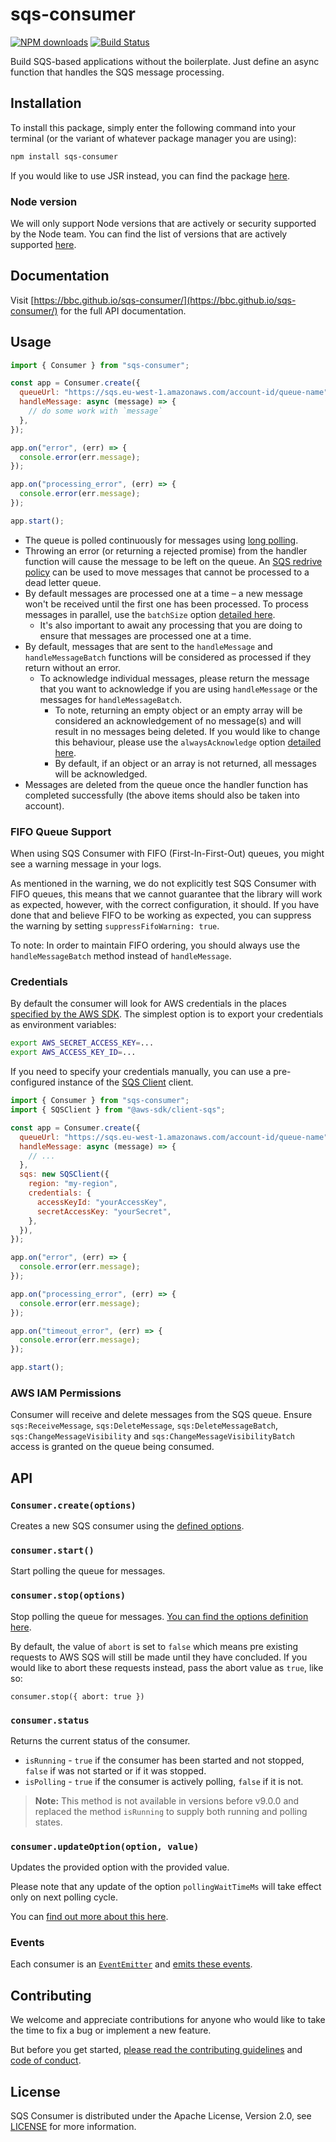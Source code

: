 # sqs-consumer

[![NPM downloads](https://img.shields.io/npm/dm/sqs-consumer.svg?style=flat)](https://npmjs.org/package/sqs-consumer)
[![Build Status](https://github.com/bbc/sqs-consumer/actions/workflows/test.yml/badge.svg?branch=main)](https://github.com/bbc/sqs-consumer/actions/workflows/test.yml)

Build SQS-based applications without the boilerplate. Just define an async function that handles the SQS message processing.

## Installation

To install this package, simply enter the following command into your terminal (or the variant of whatever package manager you are using):

```bash
npm install sqs-consumer
```

If you would like to use JSR instead, you can find the package [here](https://jsr.io/@bbc/sqs-consumer).

### Node version

We will only support Node versions that are actively or security supported by the Node team. You can find the list of versions that are actively supported [here](https://nodejs.org/en/about/releases/).

## Documentation

Visit [https://bbc.github.io/sqs-consumer/](https://bbc.github.io/sqs-consumer/) for the full API documentation.

## Usage

```js
import { Consumer } from "sqs-consumer";

const app = Consumer.create({
  queueUrl: "https://sqs.eu-west-1.amazonaws.com/account-id/queue-name",
  handleMessage: async (message) => {
    // do some work with `message`
  },
});

app.on("error", (err) => {
  console.error(err.message);
});

app.on("processing_error", (err) => {
  console.error(err.message);
});

app.start();
```

- The queue is polled continuously for messages using [long polling](https://docs.aws.amazon.com/AWSSimpleQueueService/latest/SQSDeveloperGuide/sqs-long-polling.html).
- Throwing an error (or returning a rejected promise) from the handler function will cause the message to be left on the queue. An [SQS redrive policy](https://docs.aws.amazon.com/AWSSimpleQueueService/latest/SQSDeveloperGuide/SQSDeadLetterQueue.html) can be used to move messages that cannot be processed to a dead letter queue.
- By default messages are processed one at a time – a new message won't be received until the first one has been processed. To process messages in parallel, use the `batchSize` option [detailed here](https://bbc.github.io/sqs-consumer/interfaces/ConsumerOptions.html#batchSize).
  - It's also important to await any processing that you are doing to ensure that messages are processed one at a time.
- By default, messages that are sent to the `handleMessage` and `handleMessageBatch` functions will be considered as processed if they return without an error.
  - To acknowledge individual messages, please return the message that you want to acknowledge if you are using `handleMessage` or the messages for `handleMessageBatch`.
    - To note, returning an empty object or an empty array will be considered an acknowledgement of no message(s) and will result in no messages being deleted. If you would like to change this behaviour, please use the `alwaysAcknowledge` option [detailed here](https://bbc.github.io/sqs-consumer/interfaces/ConsumerOptions.html).
    - By default, if an object or an array is not returned, all messages will be acknowledged.
- Messages are deleted from the queue once the handler function has completed successfully (the above items should also be taken into account).

### FIFO Queue Support

When using SQS Consumer with FIFO (First-In-First-Out) queues, you might see a warning message in your logs.

As mentioned in the warning, we do not explicitly test SQS Consumer with FIFO queues, this means that we cannot guarantee that the library will work as expected, however, with the correct configuration, it should. If you have done that and believe FIFO to be working as expected, you can suppress the warning by setting `suppressFifoWarning: true`.

To note: In order to maintain FIFO ordering, you should always use the `handleMessageBatch` method instead of `handleMessage`.

### Credentials

By default the consumer will look for AWS credentials in the places [specified by the AWS SDK](https://docs.aws.amazon.com/AWSJavaScriptSDK/guide/node-configuring.html#Setting_AWS_Credentials). The simplest option is to export your credentials as environment variables:

```bash
export AWS_SECRET_ACCESS_KEY=...
export AWS_ACCESS_KEY_ID=...
```

If you need to specify your credentials manually, you can use a pre-configured instance of the [SQS Client](https://docs.aws.amazon.com/AWSJavaScriptSDK/v3/latest/clients/client-sqs/classes/sqsclient.html) client.

```js
import { Consumer } from "sqs-consumer";
import { SQSClient } from "@aws-sdk/client-sqs";

const app = Consumer.create({
  queueUrl: "https://sqs.eu-west-1.amazonaws.com/account-id/queue-name",
  handleMessage: async (message) => {
    // ...
  },
  sqs: new SQSClient({
    region: "my-region",
    credentials: {
      accessKeyId: "yourAccessKey",
      secretAccessKey: "yourSecret",
    },
  }),
});

app.on("error", (err) => {
  console.error(err.message);
});

app.on("processing_error", (err) => {
  console.error(err.message);
});

app.on("timeout_error", (err) => {
  console.error(err.message);
});

app.start();
```

### AWS IAM Permissions

Consumer will receive and delete messages from the SQS queue. Ensure `sqs:ReceiveMessage`, `sqs:DeleteMessage`, `sqs:DeleteMessageBatch`, `sqs:ChangeMessageVisibility` and `sqs:ChangeMessageVisibilityBatch` access is granted on the queue being consumed.

## API

### `Consumer.create(options)`

Creates a new SQS consumer using the [defined options](https://bbc.github.io/sqs-consumer/interfaces/ConsumerOptions.html).

### `consumer.start()`

Start polling the queue for messages.

### `consumer.stop(options)`

Stop polling the queue for messages. [You can find the options definition here](https://bbc.github.io/sqs-consumer/interfaces/StopOptions.html).

By default, the value of `abort` is set to `false` which means pre existing requests to AWS SQS will still be made until they have concluded. If you would like to abort these requests instead, pass the abort value as `true`, like so:

`consumer.stop({ abort: true })`

### `consumer.status`

Returns the current status of the consumer.

- `isRunning` - `true` if the consumer has been started and not stopped, `false` if was not started or if it was stopped.
- `isPolling` - `true` if the consumer is actively polling, `false` if it is not.

> **Note:**
> This method is not available in versions before v9.0.0 and replaced the method `isRunning` to supply both running and polling states.

### `consumer.updateOption(option, value)`

Updates the provided option with the provided value.

Please note that any update of the option `pollingWaitTimeMs` will take effect only on next polling cycle.

You can [find out more about this here](https://bbc.github.io/sqs-consumer/classes/Consumer.html#updateOption).

### Events

Each consumer is an [`EventEmitter`](https://nodejs.org/api/events.html) and [emits these events](https://bbc.github.io/sqs-consumer/interfaces/Events.html).

## Contributing

We welcome and appreciate contributions for anyone who would like to take the time to fix a bug or implement a new feature.

But before you get started, [please read the contributing guidelines](https://github.com/bbc/sqs-consumer/blob/main/.github/CONTRIBUTING.md) and [code of conduct](https://github.com/bbc/sqs-consumer/blob/main/.github/CODE_OF_CONDUCT.md).

## License

SQS Consumer is distributed under the Apache License, Version 2.0, see [LICENSE](https://github.com/bbc/sqs-consumer/blob/main/LICENSE) for more information.
